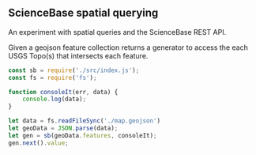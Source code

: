 ## ScienceBase spatial querying

An experiment with spatial queries and the ScienceBase REST API.

Given a geojson feature collection returns a generator to access the each USGS Topo(s) that intersects each feature.


```js
const sb = require('./src/index.js');
const fs = require('fs');

function consoleIt(err, data) {
    console.log(data);
}

let data = fs.readFileSync('./map.geojson')
let geoData = JSON.parse(data);
let gen = sb(geoData.features, consoleIt);
gen.next().value;

```



